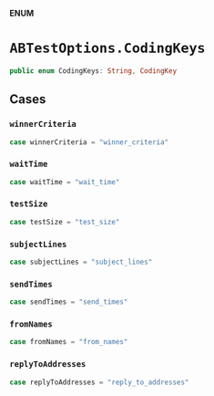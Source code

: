**ENUM**

# `ABTestOptions.CodingKeys`

```swift
public enum CodingKeys: String, CodingKey
```

## Cases
### `winnerCriteria`

```swift
case winnerCriteria = "winner_criteria"
```

### `waitTime`

```swift
case waitTime = "wait_time"
```

### `testSize`

```swift
case testSize = "test_size"
```

### `subjectLines`

```swift
case subjectLines = "subject_lines"
```

### `sendTimes`

```swift
case sendTimes = "send_times"
```

### `fromNames`

```swift
case fromNames = "from_names"
```

### `replyToAddresses`

```swift
case replyToAddresses = "reply_to_addresses"
```
